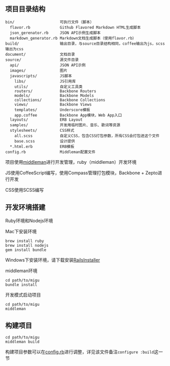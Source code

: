 项目目录结构
----------

    bin/                    可执行文件（脚本）
      flavor.rb             Github Flavored Markdown HTML生成脚本
      json_gerenator.rb     JSON API示例生成脚本
      markdown_generator.rb Markdown文档生成脚本（使用flavor.rb）
    build/                  输出目录，与source目录结构相同，coffee输出为js，scss输出为css
    document/               文档目录
    source/                 源文件目录
      api/                  JSON API示例
      images/               图片
      javascripts/          JS脚本
        libs/               JS引用库
        utils/              自定义工具类
        routers/            Backbone Routers
        models/             Backbone Models
        collections/        Backbone Collections
        views/              Backbone Views
        templates/          Underscore模板
        app.coffee          Backbone App模块，Web App入口
      layouts/              ERB Layout
      samples/              开发用临时图片、音乐、歌词等资源
      stylesheets/          CSS样式
        all.scss            自定义CSS，包含CSS打包参数，所有CSS会打包进这个文件
        base.scss           设计提供
      *.html.erb            ERB模板
    config.rb               Middleman配置文件


项目使用[middleman](http://middlemanapp.com/)进行开发管理，ruby（middleman）开发环境

JS使用CoffeeScript编写，使用Compass管理打包模块，Backbone + Zepto进行开发

CSS使用SCSS编写

开发环境搭建
----------
Ruby环境和Nodejs环境

Mac下安装环境

    brew install ruby
    brew install nodejs
    gem install bundle

Windows下安装环境，请下载安装[RailsInstaller](http://railsinstaller.org)

middleman环境

    cd path/to/migu
    bundle install

开发模式启动项目
    
    cd path/to/migu
    middleman

构建项目
----------
    
    cd path/to/migu
    middleman build

构建项目参数可以在[config.rb](http://middlemanapp.com/advanced/configuration/)进行调整，详见该文件备注`configure :build`这一节
